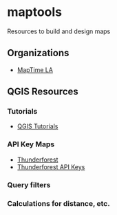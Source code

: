 # maptools
Resources to build and design maps

## Organizations
- [MapTime LA](http://maptimela.github.io)

## QGIS Resources

### Tutorials
- [QGIS Tutorials](https://www.qgistutorials.com/en/)

### API Key Maps
- [Thunderforest](http://www.thunderforest.com/maps/)
- [Thunderforest API Keys](http://www.thunderforest.com/docs/)

### Query filters

### Calculations for distance, etc. 
